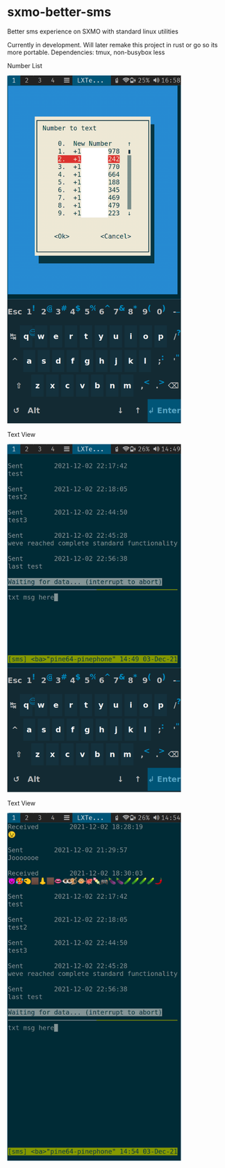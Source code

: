 # sxmo-better-sms
Better sms experience on SXMO with standard linux utilities


Currently in development. Will later remake this project in rust or go so its more portable.
Dependencies: tmux, non-busybox less

Number List

<img src="sc1.png" alt="Number List" width="400"/>

Text View

<img src="sc2.png" alt="Text view 1" width="400"/>

Text View 

<img src="sc3.png" alt="Text view 2" width="400"/>
